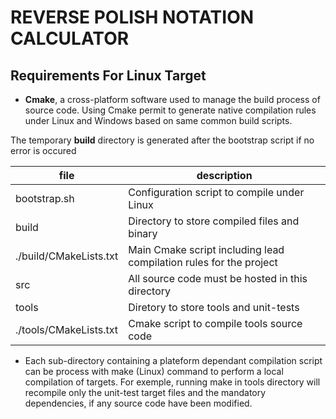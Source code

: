 # REVERSE POLISH NOTATION CALCULATOR

## Requirements For Linux Target

* **Cmake**, a cross-platform software used to manage the build process of source
code. Using Cmake permit to generate native compilation rules under Linux and Windows based on same common
build scripts.

The temporary **build** directory is generated after the bootstrap script if no error is occured

|file                            |description                                  |
|--------------|-------|
| bootstrap.sh                   | Configuration script to compile under Linux |
|build                           | Directory to store compiled files and binary |            
|./build/CMakeLists.txt          | Main Cmake script including lead compilation rules for the project |         
|src                             | All source code must be hosted in this directory      |
|tools                           | Diretory to store tools and unit-tests |
|./tools/CMakeLists.txt          | Cmake script to compile tools source code |    



* Each sub-directory containing a plateform dependant compilation script can be process with make (Linux) command to perform a local compilation of targets. For exemple, running make in tools directory will
recompile only the unit-test target files and the mandatory dependencies, if any source code have been modified.